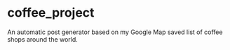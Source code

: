 # coffee_project
An automatic post generator based on my Google Map saved list of coffee shops around the world.
